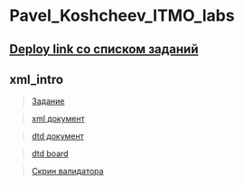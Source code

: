 # Pavel_Koshcheev_ITMO_labs
## [Deploy link со списком заданий](https://koshcheevpa.github.io/Pavel_Koshcheev_ITMO_labs/)
## xml_intro
> [Задание](https://kodaktor.ru/g/xml_intro)  

> [xml документ](https://github.com/KoshcheevPA/Pavel_Koshcheev_ITMO_labs/blob/master/xml_intro/task1XML.txt)

> [dtd документ](https://github.com/KoshcheevPA/Pavel_Koshcheev_ITMO_labs/blob/master/xml_intro/task1DTD.txt)

> [dtd board](https://kodaktor.ru/dtd_9e1ba)

> [Скрин валидатора](https://github.com/KoshcheevPA/Pavel_Koshcheev_ITMO_labs/blob/master/xml_intro/ValidatorScreen.png)

